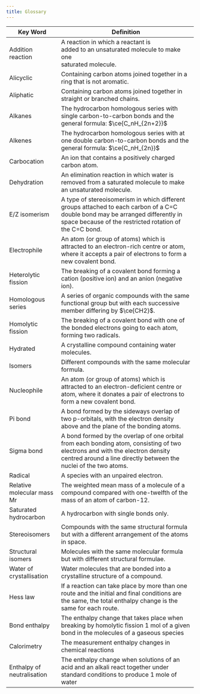 ```yaml
---
title: Glossary
---
```

<!--ID: 1724603671392-->



| Key Word                   | Definition                                                                                                                                                                                        |
| -------------------------- | ------------------------------------------------------------------------------------------------------------------------------------------------------------------------------------------------- |
| Addition reaction <br>     | A reaction in which a reactant is <br>added to an unsaturated molecule to make one  <br>saturated molecule.                                                                                       |
| Alicyclic                  | Containing carbon atoms joined together in a ring that is not aromatic.                                                                                                                           |
| Aliphatic                  | Containing carbon atoms joined together in straight or branched chains.                                                                                                                           |
| Alkanes                    | The hydrocarbon homologous series with single carbon-to-carbon bonds and the general formula: $\ce{C_nH_{2n+2}}$                                                                                  |
| Alkenes                    | The hydrocarbon homologous series with at one double carbon-to-carbon bonds and the general formula: $\ce{C_nH_{2n}}$                                                                             |
| Carbocation                | An ion that contains a positively charged carbon atom.                                                                                                                                            |
| Dehydration                | An elimination reaction in which water is removed from a saturated molecule to make an unsaturated molecule.                                                                                      |
| E/Z isomerism              | A type of stereoisomerism in which different groups attached to each carbon of a C=C double bond may be arranged differently in space because of the restricted rotation of the C=C bond.         |
| Electrophile               | An atom (or group of atoms) which is attracted to an electron-rich centre or atom, where it accepts a pair of electrons to form a new covalent bond.                                              |
| Heterolytic fission        | The breaking of a covalent bond forming a cation (positive ion) and an anion (negative ion).                                                                                                      |
| Homologous series          | A series of organic compounds with the same functional group but with each successive member differing by $\ce{CH2}$.                                                                             |
| Homolytic fission          | The breaking of a covalent bond with one of the bonded electrons going to each atom, forming two radicals.                                                                                        |
| Hydrated                   | A crystalline compound containing water molecules.                                                                                                                                                |
| Isomers                    | Different compounds with the same molecular formula.                                                                                                                                              |
| Nucleophile                | An atom (or group of atoms) which is attracted to an electron-deficient centre or atom, where it donates a pair of electrons to form a new covalent bond.                                         |
| Pi bond                    | A bond formed by the sideways overlap of two p-orbitals, with the electron density above and the plane of the bonding atoms.                                                                      |
| Sigma bond                 | A bond formed by the overlap of one orbital from each bonding atom, consisting of two electrons and with the electron density centred around a line directly between the nuclei of the two atoms. |
| Radical                    | A species with an unpaired electron.                                                                                                                                                              |
| Relative molecular mass Mr | The weighted mean mass of a molecule of a compound compared with one-twelfth of the mass of an atom of carbon-12.                                                                                 |
| Saturated hydrocarbon      | A hydrocarbon with single bonds only.                                                                                                                                                             |
| Stereoisomers              | Compounds with the same structural formula but with a different arrangement of the atoms in space.                                                                                                |
| Structural isomers         | Molecules with the same molecular formula but with different structural formulae.                                                                                                                 |
| Water of crystallisation   | Water molecules that are bonded into a crystalline structure of a compound.                                                                                                                       |
| Hess law                   | If a reaction can take place by more than one route and the initial and final conditions are the same, the total enthalpy change is the same for each route.                                      |
| Bond enthalpy              | The enthalpy change that takes place when breaking by homolytic fission 1 mol of a given bond in the molecules of a gaseous species                                                               |
| Calorimetry                | The measurement enthalpy changes in chemical reactions                                                                                                                                            |
| Enthalpy of neutralisation | The enthalpy change when solutions of an acid and an alkali react together under standard conditions to produce 1 mole of water                                                                   |

